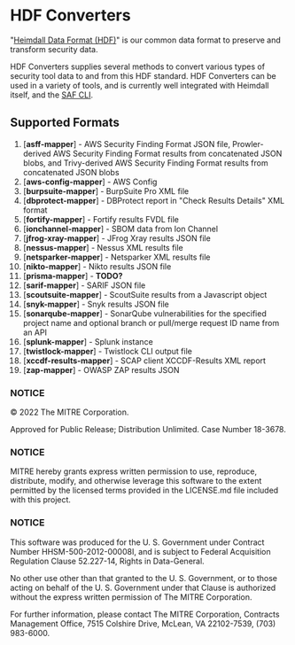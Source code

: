 # HDF Converters

"[Heimdall Data Format (HDF)](https://saf.mitre.org/#/normalize)" is our common data format to preserve and transform security data.

HDF Converters supplies several methods to convert various types of security tool data to and from this HDF standard. HDF Converters can be used in a variety of tools, and is currently well integrated with Heimdall itself, and the [SAF CLI](https://github.com/mitre/saf).

## Supported Formats
1.  [**asff-mapper**] - AWS Security Finding Format JSON file, Prowler-derived AWS Security Finding Format results from concatenated JSON blobs, and Trivy-derived AWS Security Finding Format results from concatenated JSON blobs
2.  [**aws-config-mapper**] - AWS Config
3.  [**burpsuite-mapper**] - BurpSuite Pro XML file
4.  [**dbprotect-mapper**] - DBProtect report in "Check Results Details" XML format
5.  [**fortify-mapper**] - Fortify results FVDL file
6.  [**ionchannel-mapper**] - SBOM data from Ion Channel
7.  [**jfrog-xray-mapper**] - JFrog Xray results JSON file
8.  [**nessus-mapper**] - Nessus XML results file
9.  [**netsparker-mapper**] - Netsparker XML results file
10. [**nikto-mapper**] - Nikto results JSON file
11. [**prisma-mapper**] - **TODO?**
12. [**sarif-mapper**] - SARIF JSON file
13. [**scoutsuite-mapper**] - ScoutSuite results from a Javascript object
14. [**snyk-mapper**] - Snyk results JSON file
15. [**sonarqube-mapper**] - SonarQube vulnerabilities for the specified project name and optional branch or pull/merge request ID name from an API
16. [**splunk-mapper**] - Splunk instance
17. [**twistlock-mapper**] - Twistlock CLI output file
18. [**xccdf-results-mapper**] - SCAP client XCCDF-Results XML report
19. [**zap-mapper**] - OWASP ZAP results JSON

### NOTICE

© 2022 The MITRE Corporation.

Approved for Public Release; Distribution Unlimited. Case Number 18-3678.

### NOTICE

MITRE hereby grants express written permission to use, reproduce, distribute, modify, and otherwise leverage this software to the extent permitted by the licensed terms provided in the LICENSE.md file included with this project.

### NOTICE

This software was produced for the U. S. Government under Contract Number HHSM-500-2012-00008I, and is subject to Federal Acquisition Regulation Clause 52.227-14, Rights in Data-General.

No other use other than that granted to the U. S. Government, or to those acting on behalf of the U. S. Government under that Clause is authorized without the express written permission of The MITRE Corporation.

For further information, please contact The MITRE Corporation, Contracts Management Office, 7515 Colshire Drive, McLean, VA  22102-7539, (703) 983-6000.
